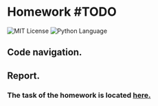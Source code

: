 # Homework #TODO
<img src="https://img.shields.io/github/license/DimaPermyakov/IU5?color=brightgreen" alt="MIT License"> <img src="https://img.shields.io/badge/language-Python-green.svg" alt="Python Language">

## Code navigation.
## Report.
### The task of the homework is located [here.](https://github.com/ugapanyuk/BKIT_2022/wiki/DZ)
